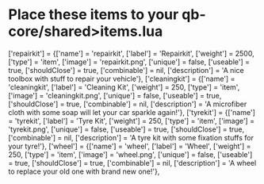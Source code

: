 # Place these items to your qb-core/shared>items.lua

['repairkit']                       = {['name'] = 'repairkit',                         ['label'] = 'Repairkit',                 ['weight'] = 2500,         ['type'] = 'item',         ['image'] = 'repairkit.png',               ['unique'] = false,         ['useable'] = true,      ['shouldClose'] = true,      ['combinable'] = nil,   ['description'] = 'A nice toolbox with stuff to repair your vehicle'},
['cleaningkit']                     = {['name'] = 'cleaningkit',                       ['label'] = 'Cleaning Kit',              ['weight'] = 250,          ['type'] = 'item',         ['image'] = 'cleaningkit.png',             ['unique'] = false,         ['useable'] = true,      ['shouldClose'] = true,      ['combinable'] = nil,   ['description'] = 'A microfiber cloth with some soap will let your car sparkle again!'},
['tyrekit']                         = {['name'] = 'tyrekit',                           ['label'] = 'Tyre Kit',                  ['weight'] = 250,          ['type'] = 'item',         ['image'] = 'tyrekit.png',             ['unique'] = false,         ['useable'] = true,      ['shouldClose'] = true,      ['combinable'] = nil,   ['description'] = 'A tyre kit with some fixation stuffs for your tyre!'},
['wheel']                         = {['name'] = 'wheel',                           ['label'] = 'Wheel',                  ['weight'] = 250,          ['type'] = 'item',         ['image'] = 'wheel.png',             ['unique'] = false,         ['useable'] = true,      ['shouldClose'] = true,      ['combinable'] = nil,   ['description'] = 'A wheel to replace your old one with brand new one!'},
